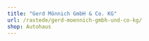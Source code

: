```yaml
---
title: "Gerd Mönnich GmbH & Co. KG"
url: /rastede/gerd-moennich-gmbh-und-co-kg/
shop: Autohaus
---
```

